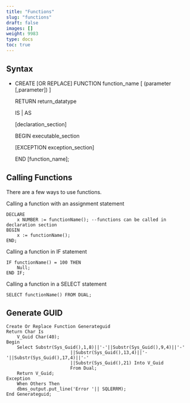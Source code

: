 ```yaml
---
title: "Functions"
slug: "functions"
draft: false
images: []
weight: 9983
type: docs
toc: true
---
```


## Syntax
 - CREATE [OR REPLACE] FUNCTION function_name    [ (parameter
   [,parameter]) ]
   
      RETURN return_datatype
   
   IS | AS
   
      [declaration_section]
   
   BEGIN    executable_section
   
   [EXCEPTION    exception_section]
   
   END [function_name];

## Calling Functions
There are a few ways to use functions.

Calling a function with an assignment statement
   
    DECLARE
        x NUMBER := functionName(); --functions can be called in declaration section
    BEGIN
        x := functionName();
    END;

Calling a function in IF statement
    
    IF functionName() = 100 THEN
        Null;
    END IF;

Calling a function in a SELECT statement
    
    SELECT functionName() FROM DUAL;


## Generate GUID
    Create Or Replace Function Generateguid
    Return Char Is
        V_Guid Char(40);
    Begin
        Select Substr(Sys_Guid(),1,8)||'-'||Substr(Sys_Guid(),9,4)||'-'
                            ||Substr(Sys_Guid(),13,4)||'-'||Substr(Sys_Guid(),17,4)||'-'
                            ||Substr(Sys_Guid(),21) Into V_Guid 
                            From Dual;
        Return V_Guid;
    Exception
        When Others Then
        dbms_output.put_line('Error '|| SQLERRM);
    End Generateguid;

